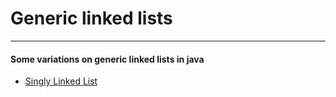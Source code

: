 # Generic linked lists

---

#### Some variations on generic linked lists in java

* [Singly Linked List](https://github.com/sharzy720/Linked-list/tree/master/singly%20linked%20list)